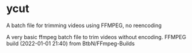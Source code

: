 # ycut
A batch file for trimming videos using FFMPEG, no reencoding

A very basic ffmpeg batch file to trim videos without encoding. 
FFMPEG build (2022-01-01 21:40) from BtbN/FFmpeg-Builds
